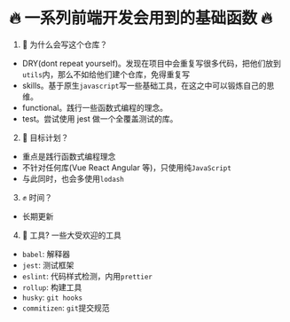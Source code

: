 # 🔥 一系列前端开发会用到的基础函数 🔥

1. 🤔️ 为什么会写这个仓库？

- DRY(dont repeat yourself)。发现在项目中会重复写很多代码，把他们放到`utils`内，那么不如给他们建个仓库，免得重复写
- skills。基于原生`javascript`写一些基础工具，在这之中可以锻炼自己的思维。
- functional。践行一些函数式编程的理念。
- test。尝试使用 jest 做一个全覆盖测试的库。

2. 💪 目标计划？

- 重点是践行函数式编程理念
- 不针对任何库(Vue React Angular 等)，只使用纯`JavaScript`
- 与此同时，也会多使用`lodash`

3. ✊ 时间？

- 长期更新

4. 👏 工具? 一些大受欢迎的工具

- `babel`: 解释器
- `jest`: 测试框架
- `eslint`: 代码样式检测，内用`prettier`
- `rollup`: 构建工具
- `husky`: `git hooks`
- `commitizen`: `git`提交规范
